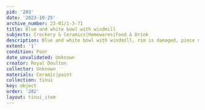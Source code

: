 ```yaml
---
pid: '283'
date: '2023-10-25'
archive_number: 23-01/1-3-71
title: Blue and white bowl with windmill
subjects: Crockery & Ceramics|Homewares|Food & Drink
description: Blue and white bowl with windmill, rim is damaged, piece not attached.
extent: '1'
condition: Poor
date_unvalidated: Unknown
creator: Royal Doulton
collector: Unknown
materials: Ceramic|paint
collection: tinui
key: object
order: '282'
layout: tinui_item
---
```

